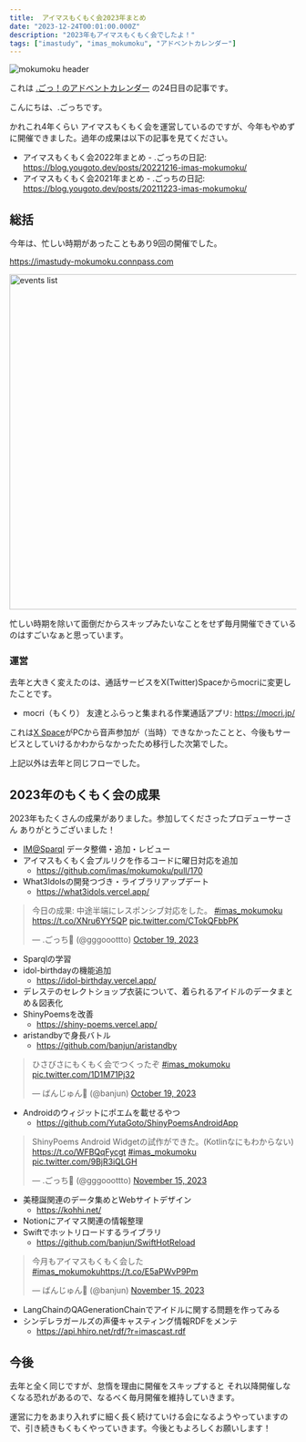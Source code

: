 ```yaml
---
title:  アイマスもくもく会2023年まとめ
date: "2023-12-24T00:01:00.000Z"
description: "2023年もアイマスもくもく会でしたよ！"
tags: ["imastudy", "imas_mokumoku", "アドベントカレンダー"]
---
```


![mokumoku header](/assets/images/posts/20231224-imas-mokumoku/header.png)

これは [.ごっ！のアドベントカレンダー](https://adventar.org/calendars/9122) の24日目の記事です。

こんにちは、.ごっちです。

かれこれ4年くらい アイマスもくもく会を運営しているのですが、今年もやめずに開催できました。過年の成果は以下の記事を見てください。

- アイマスもくもく会2022年まとめ - .ごっちの日記: https://blog.yougoto.dev/posts/20221216-imas-mokumoku/
- アイマスもくもく会2021年まとめ - .ごっちの日記: https://blog.yougoto.dev/posts/20211223-imas-mokumoku/

## 総括

今年は、忙しい時期があったこともあり9回の開催でした。

https://imastudy-mokumoku.connpass.com

<img width="589" alt="events list" src="/assets/images/posts/20231224-imas-mokumoku/events-list.png">

忙しい時期を除いて面倒だからスキップみたいなことをせず毎月開催できているのはすごいなぁと思っています。

### 運営

去年と大きく変えたのは、通話サービスをX(Twitter)Spaceからmocriに変更したことです。

- mocri（もくり） 友達とふらっと集まれる作業通話アプリ: https://mocri.jp/

これは[X Space](https://help.twitter.com/ja/using-x/spaces)がPCから音声参加が（当時）できなかったことと、今後もサービスとしていけるかわからなかったため移行した次第でした。

上記以外は去年と同じフローでした。

## 2023年のもくもく会の成果

2023年もたくさんの成果がありました。参加してくださったプロデューサーさん ありがとうございました！

- [IM@Sparql](https://sparql.crssnky.xyz/imas/) データ整備・追加・レビュー
- アイマスもくもく会プルリクを作るコードに曜日対応を追加
    - https://github.com/imas/mokumoku/pull/170
- What3Idolsの開発つづき・ライブラリアップデート
  - https://what3idols.vercel.app/

<blockquote class="twitter-tweet"><p lang="ja" dir="ltr">今日の成果: 中途半端にレスポンシブ対応をした。 <a href="https://twitter.com/hashtag/imas_mokumoku?src=hash&amp;ref_src=twsrc%5Etfw">#imas_mokumoku</a> <a href="https://t.co/XNru6YY5QP">https://t.co/XNru6YY5QP</a> <a href="https://t.co/CTokQFbbPK">pic.twitter.com/CTokQFbbPK</a></p>&mdash; .ごっち📝 (@gggooottto) <a href="https://twitter.com/gggooottto/status/1714983911233847685?ref_src=twsrc%5Etfw">October 19, 2023</a></blockquote>

- Sparqlの学習
- idol-birthdayの機能追加
    - https://idol-birthday.vercel.app/
- デレステのセレクトショップ衣装について、着られるアイドルのデータまとめ＆図表化
- ShinyPoemsを改善
    - https://shiny-poems.vercel.app/
- aristandbyで身長バトル
    - https://github.com/banjun/aristandby

<blockquote class="twitter-tweet"><p lang="ja" dir="ltr">ひさびさにもくもく会でつくったぞ <a href="https://twitter.com/hashtag/imas_mokumoku?src=hash&amp;ref_src=twsrc%5Etfw">#imas_mokumoku</a> <a href="https://t.co/1D1M71Pj32">pic.twitter.com/1D1M71Pj32</a></p>&mdash; ばんじゅん🍓 (@banjun) <a href="https://twitter.com/banjun/status/1714989000170352800?ref_src=twsrc%5Etfw">October 19, 2023</a></blockquote>

- Androidのウィジットにポエムを載せるやつ
    - https://github.com/YutaGoto/ShinyPoemsAndroidApp

<blockquote class="twitter-tweet"><p lang="ja" dir="ltr">ShinyPoems Android Widgetの試作ができた。(Kotlinなにもわからない) <a href="https://t.co/WFBQqFycgt">https://t.co/WFBQqFycgt</a> <a href="https://twitter.com/hashtag/imas_mokumoku?src=hash&amp;ref_src=twsrc%5Etfw">#imas_mokumoku</a> <a href="https://t.co/9BjR3iQLGH">pic.twitter.com/9BjR3iQLGH</a></p>&mdash; .ごっち📝 (@gggooottto) <a href="https://twitter.com/gggooottto/status/1724760789964439891?ref_src=twsrc%5Etfw">November 15, 2023</a></blockquote>

- 美穂誕関連のデータ集めとWebサイトデザイン
   - https://kohhi.net/
- Notionにアイマス関連の情報整理
- Swiftでホットリロードするライブラリ
    - https://github.com/banjun/SwiftHotReload

<blockquote class="twitter-tweet"><p lang="ja" dir="ltr">今月もアイマスもくもく会した <a href="https://twitter.com/hashtag/imas_mokumoku?src=hash&amp;ref_src=twsrc%5Etfw">#imas_mokumoku</a><a href="https://t.co/E5aPWvP9Pm">https://t.co/E5aPWvP9Pm</a></p>&mdash; ばんじゅん🍓 (@banjun) <a href="https://twitter.com/banjun/status/1724785219516170283?ref_src=twsrc%5Etfw">November 15, 2023</a></blockquote>

- LangChainのQAGenerationChainでアイドルに関する問題を作ってみる
- シンデレラガールズの声優キャスティング情報RDFをメンテ
    - https://api.hhiro.net/rdf/?r=imascast.rdf

## 今後

去年と全く同じですが、怠惰を理由に開催をスキップすると それ以降開催しなくなる恐れがあるので、なるべく毎月開催を維持していきます。

運営に力をあまり入れずに細く長く続けていける会になるようやっていますので、引き続きもくもくやっていきます。今後ともよろしくお願いします！
